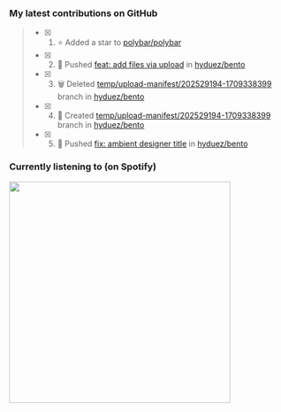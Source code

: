 ### My latest contributions on GitHub
<!--START_SECTION:activity-->
> - [x] 1. ⭐ Added a star to [polybar/polybar](https://github.com/polybar/polybar)
> - [x] 2. 📌 Pushed [feat: add files via upload](https://github.com/hyduez/bento/commit/92b8a671bb0939517c8c4937c54208cdc90f9595) in [hyduez/bento](https://github.com/hyduez/bento)
> - [x] 3. 🗑️ Deleted [temp/upload-manifest/202529194-1709338399](https://github.com/hyduez/bento/tree/temp/upload-manifest/202529194-1709338399) branch in [hyduez/bento](https://github.com/hyduez/bento)
> - [x] 4. 🌱 Created [temp/upload-manifest/202529194-1709338399](https://github.com/hyduez/bento/tree/temp/upload-manifest/202529194-1709338399) branch in [hyduez/bento](https://github.com/hyduez/bento)
> - [x] 5. 📌 Pushed [fix: ambient designer title](https://github.com/hyduez/bento/commit/f62615cbed5367a37ed508771c4ec44f4c04a885) in [hyduez/bento](https://github.com/hyduez/bento)
<!--END_SECTION:activity-->

### Currently listening to (on Spotify)
<img src="https://spotify-hyduez.vercel.app/api/spotify" width="400em">
